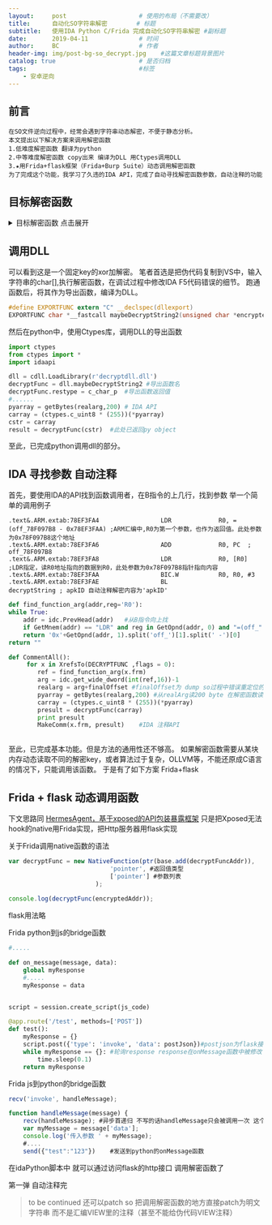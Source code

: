 ```yaml
---
layout:     post                    # 使用的布局（不需要改）
title:      自动化SO字符串解密        # 标题 
subtitle:   使用IDA Python C/Frida 完成自动化SO字符串解密 #副标题
date:       2019-04-11              # 时间
author:     BC                      # 作者
header-img: img/post-bg-so_decrypt.jpg    #这篇文章标题背景图片
catalog: true                       # 是否归档
tags:                               #标签
    - 安卓逆向
---
```


## 前言
    在SO文件逆向过程中，经常会遇到字符串动态解密，不便于静态分析。
    本文提出以下解决方案来调用解密函数
    1.低难度解密函数 翻译为python
    2.中等难度解密函数 copy出来 编译为DLL 用Ctypes调用DLL
    3.★用Frida+flask框架（Frida+Burp Suite）动态调用解密函数
    为了完成这个功能，我学习了久违的IDA API，完成了自动寻找解密函数参数，自动注释的功能
    
    
## 目标解密函数
<details>
<summary>目标解密函数 点击展开</summary>
    
```c
const char *__fastcall decryptString(int encryptedPtr)
{
  int encryptedPtr_1; // r4
  pthread_t pthread_self; // r0
  int self_index_of_table; // r6
  unsigned int table_i; // r1
  signed int self_index_of_wtftable; // r7
  char *wtfbaseArr; // r9
  const char *v7; // r5
  char real_encrypted_char_not_iter; // r0
  signed int xorkey; // r2
  signed int v10; // r1
  char *decryptedPtr; // r3
  int v12; // r7

  encryptedPtr_1 = encryptedPtr;
  pthread_mutex_lock((pthread_mutex_t *)&mutexLock);
  pthread_self = ::pthread_self();              // 0x4006F154
  self_index_of_table = 0;
  table_i = TABLE_I;                            // 初次为0
  if ( TABLE_I >= 1 )
  {
    do
    {
      if ( pthreadTable[self_index_of_table] == pthread_self )
        break;
      ++self_index_of_table;
    }
    while ( self_index_of_table < TABLE_I );
  }
  if ( self_index_of_table == TABLE_I )
  {
    pthreadTable[TABLE_I] = pthread_self;       // 第一次 table[0]=self
    TABLE_I = ++table_i;
  }
  if ( table_i >= 5 )
    TABLE_I = 0;                                // table_i和锁相关 不管他
  self_index_of_wtftable = WTFTABLE[self_index_of_table];
  wtfbaseArr = (char *)&WTFBASE + 0x10000 * self_index_of_table;// WTFBASE开始 0x10000一段
  if ( self_index_of_wtftable > 255 )           // WTFTABLE[256] 且可能循环写入
    self_index_of_wtftable = 0;
  v7 = &wtfbaseArr[0x100 * self_index_of_wtftable];
  _aeabi_memclr(&wtfbaseArr[0x100 * self_index_of_wtftable], 0x100);// wtfbaseArr[256 * self_index_of_wtftable] 申请256空间
  WTFTABLE[self_index_of_table] = self_index_of_wtftable + 1;// 表2[index1]=index2+1
  real_encrypted_char_not_iter = *(_BYTE *)(encryptedPtr_1 + 1);// 00开头 +1 取出加密bytes[]第一个字节
  wtfbaseArr[0x100 * self_index_of_wtftable] = real_encrypted_char_not_iter;// wtfbaseArr[256 * self_index_of_wtftable] 密文首地址
  if ( *(_BYTE *)(encryptedPtr_1 + 1) )
  {
    LOBYTE(xorkey) = 0;                         // 低8
    v10 = 3;
    decryptedPtr = &wtfbaseArr[0x100 * self_index_of_wtftable];// 明文首地址 在下面解密
    do
    {
      *decryptedPtr = (real_encrypted_char_not_iter - 1) ^ xorkey;// charIter = (charIter-1)^xorkey
      xorkey = v10 >> 1;
      real_encrypted_char_not_iter = *(_BYTE *)(encryptedPtr_1 + v10);// 密文字符串 +v10 取iter的后面第v10-1个密文byte
      v7[v10 >> 1] = real_encrypted_char_not_iter;
      decryptedPtr = (char *)&v7[v10 >> 1];
      v12 = *(unsigned __int8 *)(encryptedPtr_1 + v10);
      v10 += 2;
    }
    while ( v12 );
  }
  pthread_mutex_unlock((pthread_mutex_t *)&mutexLock);
  return v7;
}
```
</details>

## 调用DLL
可以看到这是一个固定key的xor加解密。
笔者首选是把伪代码复制到VS中，输入字符串的char[],执行解密函数，在调试过程中修改IDA F5代码错误的细节。
跑通函数后，将其作为导出函数，编译为DLL。

```c
#define EXPORTFUNC extern "C" __declspec(dllexport)
EXPORTFUNC char *__fastcall maybeDecryptString2(unsigned char *encryptedPtr);
```

然后在python中，使用Ctypes库，调用DLL的导出函数

```python
import ctypes
from ctypes import *
import idaapi

dll = cdll.LoadLibrary(r'decryptdll.dll')
decryptFunc = dll.maybeDecryptString2 #导出函数名
decryptFunc.restype = c_char_p  #导出函数返回值
#......
pyarray = getBytes(realarg,200) # IDA API
carray = (ctypes.c_uint8 * (255))(*pyarray)
cstr = carray
result = decryptFunc(cstr)  #此处已返回py object
```

至此，已完成python调用dll的部分。
    
## IDA 寻找参数 自动注释
首先，要使用IDA的API找到函数调用者，在B指令的上几行，找到参数
举一个简单的调用例子

```assembly
.text&.ARM.extab:78EF3FA4                 LDR             R0, =(off_78F097B8 - 0x78EF3FAA) ;ARM汇编中,R0为第一个参数，也作为返回值。此处参数为0x78F097B8这个地址
.text&.ARM.extab:78EF3FA6                 ADD             R0, PC  ; off_78F097B8
.text&.ARM.extab:78EF3FA8                 LDR             R0, [R0] ;LDR指定，读R0地址指向的数据到R0，此处参数为0x78F097B8指针指向内容
.text&.ARM.extab:78EF3FAA                 BIC.W           R0, R0, #3 
.text&.ARM.extab:78EF3FAE                 BL              decryptString ; apkID 自动注释解密内容为'apkID' 
```

```python
def find_function_arg(addr,reg='R0'):
while True:
    addr = idc.PrevHead(addr)   #从B指令向上找
    if GetMnem(addr) == "LDR" and reg in GetOpnd(addr, 0) and "=(off_" in GetOpnd(addr, 1): #指令为LDR 操作数0为R0 操作数1为off_开头的加密字符串首地址
    return '0x'+GetOpnd(addr, 1).split('off_')[1].split(' -')[0]
return ""

def CommentAll():
     for x in XrefsTo(DECRYPTFUNC ,flags = 0):
        ref = find_function_arg(x.frm)
        arg = idc.get_wide_dword(int(ref,16))-1
        realarg = arg+finalOffset #finalOffset为 dump so过程中错误重定位的修正 一般例子可以不需要
        pyarray = getBytes(realarg,200) #从realArg读200 byte 在解密函数读到00 00时会自动截断字符串  这里偷懒直接设为200
        carray = (ctypes.c_uint8 * (255))(*pyarray)
        presult = decryptFunc(carray)
        print presult
        MakeComm(x.frm, presult)    #IDA 注释API
        
```

至此，已完成基本功能。但是方法的通用性还不够高。
如果解密函数需要从某块内存动态读取不同的解密key，或者算法过于复杂，OLLVM等，不能还原成C语言的情况下，只能调用该函数。
于是有了如下方案 Frida+flask

## Frida + flask 动态调用函数
下文思路同 [HermesAgent，基于xposed的API包装暴露框架](https://bbs.pediy.com/thread-246540-1.htm)
只是把Xposed无法hook的native用Frida实现，把Http服务器用flask实现

关于Frida调用native函数的语法


```javascript
var decryptFunc = new NativeFunction(ptr(base.add(decryptFuncAddr)),
                            'pointer', #返回值类型
                            ['pointer'] #参数列表
                        );
                        
console.log(decryptFunc(encryptedAddr));


```
flask用法略

Frida python到js的bridge函数

```python
#.....

def on_message(message, data):
    global myResponse
    #.....
    myResponse = data


script = session.create_script(js_code)

@app.route('/test', methods=['POST'])
def test():
    myResponse = {}
    script.post({'type': 'invoke', 'data': postJson})#postjson为flask接收到的参数
    while myResponse == {}: #轮询response response在onMessage函数中被修改
        time.sleep(0.1)
    return myResponse
```
Frida js到python的bridge函数

```javascript
recv('invoke', handleMessage);

function handleMessage(message) {
    recv(handleMessage); #异步首递归 不写的话handleMessage只会被调用一次 这个地方坑了我半天时间
    var myMessage = message['data'];
    console.log('传入参数 ' + myMessage);
    #....
    send({"test":"123"})    #发送到python的onMessage函数

```

在idaPython脚本中 就可以通过访问flask的http接口 调用解密函数了

第一弹 自动注释完

    

> to be continued 还可以patch so 把调用解密函数的地方直接patch为明文字符串 而不是汇编VIEW里的注释（甚至不能给伪代码VIEW注释）
